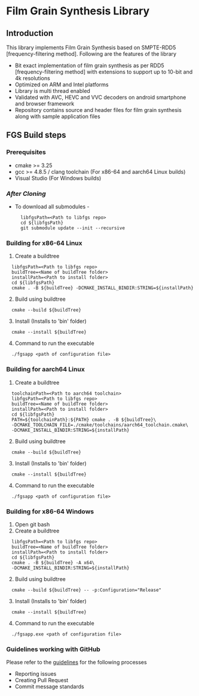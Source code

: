 # **Film Grain Synthesis Library**
## **Introduction**
This library implements Film Grain Synthesis based on SMPTE-RDD5 [frequency-filtering method]. Following are the features of the library 

*  Bit exact implementation of film grain synthesis as per RDD5 [frequency-filtering method] with extensions to support up to 10-bit and 4k resolutions
*  Optimized on ARM and Intel platforms 
*  Library is multi thread enabled 
*  Validated with AVC, HEVC and VVC decoders on android smartphone and browser framework 
*  Repository contains source and header files for film grain synthesis along with sample application files 

## FGS Build steps

### **Prerequisites**
* cmake >= 3.25
* gcc >= 4.8.5 / clang toolchain (For x86-64 and aarch64 Linux builds)
* Visual Studio (For Windows builds)

### ***After Cloning***
* To download all submodules - 
  ```
    libfgsPath=<Path to libfgs repo>
    cd ${libfgsPath}
    git submodule update --init --recursive
  ```
### **Building for x86-64 Linux**
1. Create a buildtree
  ```
    libfgsPath=<Path to libfgs repo>
    buildTree=<Name of buildTree folder>
    installPath=<Path to install folder>
    cd ${libfgsPath}
    cmake . -B ${buildTree} -DCMAKE_INSTALL_BINDIR:STRING=${installPath}
  ```
2. Build using buildtree
  ```      
    cmake --build ${buildTree}
  ```
3. Install (Installs to 'bin' folder)
  ```      
    cmake --install ${buildTree}
  ```
4. Command to run the executable
  ```      
    ./fgsapp <path of configuration file>
  ```
### **Building for aarch64 Linux**
1. Create a buildtree
  ```
    toolchainPath=<Path to aarch64 toolchain>
    libfgsPath=<Path to libfgs repo>
    buildTree=<Name of buildTree folder>
    installPath=<Path to install folder>
    cd ${libfgsPath}
    PATH=${toolchainPath}:${PATH} cmake . -B ${buildTree}\
    -DCMAKE_TOOLCHAIN_FILE=./cmake/toolchains/aarch64_toolchain.cmake\
    -DCMAKE_INSTALL_BINDIR:STRING=${installPath}
  ```
2. Build using buildtree
  ```      
    cmake --build ${buildTree}
  ```
3. Install (Installs to 'bin' folder)
  ```      
    cmake --install ${buildTree}
  ```
4. Command to run the executable
  ```      
    ./fgsapp <path of configuration file>
  ```
### **Building for x86-64 Windows**
1. Open git bash
2. Create a buildtree
  ```
    libfgsPath=<Path to libfgs repo>
    buildTree=<Name of buildTree folder>
    installPath=<Path to install folder>
    cd ${libfgsPath}
    cmake . -B ${buildTree} -A x64\
    -DCMAKE_INSTALL_BINDIR:STRING=${installPath}
  ```
2. Build using buildtree
  ```      
    cmake --build ${buildTree} -- -p:Configuration="Release"
  ```
3. Install (Installs to 'bin' folder)
  ```      
    cmake --install ${buildTree}
  ```
4. Command to run the executable
  ```      
    ./fgsapp.exe <path of configuration file>
  ```
### Guidelines working with GitHub
Please refer to the [guidelines](GUIDELINES.md) for the following processes
- Reporting issues
- Creating Pull Request
- Commit message standards
